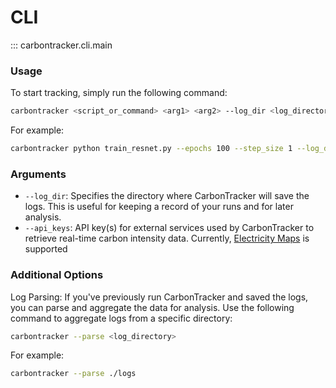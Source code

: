 # CLI
::: carbontracker.cli.main
<line>
### Usage

To start tracking, simply run the following command:

```bash
carbontracker <script_or_command> <arg1> <arg2> --log_dir <log_directory> --api_keys <api_keys>
```
For example:
```bash
carbontracker python train_resnet.py --epochs 100 --step_size 1 --log_dir ./logs --api_keys '{"electricitymaps": "YOUR_KEY_HERE"}'
```

### Arguments

- `--log_dir`: Specifies the directory where CarbonTracker will save the logs. This is useful for keeping a record of your runs and for later analysis.
- `--api_keys`: API key(s) for external services used by CarbonTracker to retrieve real-time carbon intensity data. Currently, [Electricity Maps](https://www.electricitymaps.com/) is supported

### Additional Options
Log Parsing: If you've previously run CarbonTracker and saved the logs, you can parse and aggregate the data for analysis. Use the following command to aggregate logs from a specific directory:
```bash
carbontracker --parse <log_directory>
```
For example:

```bash
carbontracker --parse ./logs
```


